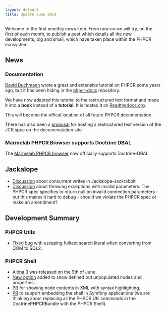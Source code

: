 ```yaml
---
layout: default
title: Update June 2014
---
```


Welcome to the first monthly news item. From now on we will try, on the first of each
month, to publish a post which details all the new developments, big and small, which
have taken place within the PHPCR ecosystem.

## News

### Documentation

[David Buchmann](https://github.com/dbu) wrote a great and extensive tutorial on PHPCR some years ago,
but it has been hiding in the [phpcr-docs](https://github.com/phpcr/phpcr-docs) repository.

We have now adapted this tutorial to the restructured text format and made it into
a **book** instead of a **tutorial**. It is hosted it on
[Readthedocs.org](https://phpcr.readthedocs.org).

This will become the offical location of all future PHPCR documentation.

There has also been a [proposal](https://github.com/phpcr/phpcr-docs/pull/8) for hosting a restructured text version of the JCR spec
on the documenatation site

### Marmelab PHPCR Browser supports Doctrine DBAL

The [Marmelab PHPCR browser](https://github.com/marmelab/phpcr-browser) now officially supports Doctrine-DBAL

## Jackalope

- [Discussion](https://github.com/jackalope/jackalope-jackrabbit/issues/88) about concurrent writes in Jackalope-Jackrabbit
- [Discussion](https://github.com/jackalope/jackalope-jackrabbit/pull/72) about throwing exceptions with invalid parameters: The PHPCR spec specifies to return null on invalid connection parameters - but this makes it hard to debug - should we violate the PHPCR spec or make an amendment?

## Development Summary

### PHPCR Utils

- [Fixed bug](https://github.com/phpcr/phpcr-utils/pull/115) with escaping fulltext search literal when converting from QOM to SQL2.

### PHPCR Shell

- [Alpha 3](https://github.com/phpcr/phpcr-shell/releases) was released on the 9th of June.
- [New option](https://github.com/phpcr/phpcr-shell/pull/32) added to show defined but unpopulated nodes and properties.
- [PR](ttps://github.com/phpcr/phpcr-shell/pull/56) for showing node contents in XML with syntax highlighting. 
- [PR](https://github.com/phpcr/phpcr-shell/pull/40) to support embedding the shell in Symfony applications (we are thinking about replacing all the PHPCR Util commands in the DoctrinePHPCRBundle with the PHPCR Shell).
